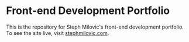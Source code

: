 # Front-end Development Portfolio

This is the repository for Steph Milovic's front-end development portfolio. To see the site live, visit [stephmilovic.com](http://stephmilovic.com).